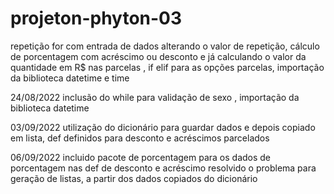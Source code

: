 # projeton-phyton-03
repetição for com entrada de dados alterando o valor de repetição, cálculo de porcentagem com acréscimo ou desconto e já calculando o valor da quantidade em R$ nas parcelas , if elif para as  opções parcelas, importação da biblioteca datetime e time  

24/08/2022
inclusão do while para validação de sexo , importação da biblioteca datetime 

03/09/2022
utilização do dicionário para guardar dados e depois copiado em lista, def definidos para desconto e acréscimos parcelados 

06/09/2022
incluido pacote de porcentagem para os dados de porcentagem nas def de desconto e acréscimo
resolvido o problema para geração de listas, a partir dos dados copiados do dicionário 
